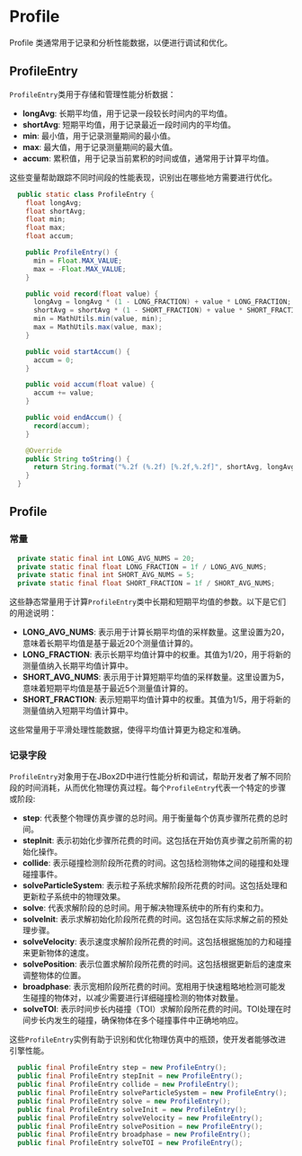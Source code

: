 # Profile
Profile 类通常用于记录和分析性能数据，以便进行调试和优化。

## ProfileEntry
`ProfileEntry`类用于存储和管理性能分析数据：

- **longAvg**: 长期平均值，用于记录一段较长时间内的平均值。
- **shortAvg**: 短期平均值，用于记录最近一段时间内的平均值。
- **min**: 最小值，用于记录测量期间的最小值。
- **max**: 最大值，用于记录测量期间的最大值。
- **accum**: 累积值，用于记录当前累积的时间或值，通常用于计算平均值。

这些变量帮助跟踪不同时间段的性能表现，识别出在哪些地方需要进行优化。

```java
  public static class ProfileEntry {
    float longAvg;
    float shortAvg;
    float min;
    float max;
    float accum;

    public ProfileEntry() {
      min = Float.MAX_VALUE;
      max = -Float.MAX_VALUE;
    }

    public void record(float value) {
      longAvg = longAvg * (1 - LONG_FRACTION) + value * LONG_FRACTION;
      shortAvg = shortAvg * (1 - SHORT_FRACTION) + value * SHORT_FRACTION;
      min = MathUtils.min(value, min);
      max = MathUtils.max(value, max);
    }

    public void startAccum() {
      accum = 0;
    }

    public void accum(float value) {
      accum += value;
    }

    public void endAccum() {
      record(accum);
    }

    @Override
    public String toString() {
      return String.format("%.2f (%.2f) [%.2f,%.2f]", shortAvg, longAvg, min, max);
    }
  }
```

## Profile

### 常量
```java
  private static final int LONG_AVG_NUMS = 20;
  private static final float LONG_FRACTION = 1f / LONG_AVG_NUMS;
  private static final int SHORT_AVG_NUMS = 5;
  private static final float SHORT_FRACTION = 1f / SHORT_AVG_NUMS;
```
这些静态常量用于计算`ProfileEntry`类中长期和短期平均值的参数。以下是它们的用途说明：

- **LONG_AVG_NUMS**: 表示用于计算长期平均值的采样数量。这里设置为20，意味着长期平均值是基于最近20个测量值计算的。
- **LONG_FRACTION**: 表示长期平均值计算中的权重。其值为1/20，用于将新的测量值纳入长期平均值计算中。
- **SHORT_AVG_NUMS**: 表示用于计算短期平均值的采样数量。这里设置为5，意味着短期平均值是基于最近5个测量值计算的。
- **SHORT_FRACTION**: 表示短期平均值计算中的权重。其值为1/5，用于将新的测量值纳入短期平均值计算中。

这些常量用于平滑处理性能数据，使得平均值计算更为稳定和准确。


### 记录字段
`ProfileEntry`对象用于在JBox2D中进行性能分析和调试，帮助开发者了解不同阶段的时间消耗，从而优化物理仿真过程。每个`ProfileEntry`代表一个特定的步骤或阶段:
- **step**: 代表整个物理仿真步骤的总时间。用于衡量每个仿真步骤所花费的总时间。
- **stepInit**: 表示初始化步骤所花费的时间。这包括在开始仿真步骤之前所需的初始化操作。
- **collide**: 表示碰撞检测阶段所花费的时间。这包括检测物体之间的碰撞和处理碰撞事件。
- **solveParticleSystem**: 表示粒子系统求解阶段所花费的时间。这包括处理和更新粒子系统中的物理效果。
- **solve**: 代表求解阶段的总时间。用于解决物理系统中的所有约束和力。
- **solveInit**: 表示求解初始化阶段所花费的时间。这包括在实际求解之前的预处理步骤。
- **solveVelocity**: 表示速度求解阶段所花费的时间。这包括根据施加的力和碰撞来更新物体的速度。
- **solvePosition**: 表示位置求解阶段所花费的时间。这包括根据更新后的速度来调整物体的位置。
- **broadphase**: 表示宽相阶段所花费的时间。宽相用于快速粗略地检测可能发生碰撞的物体对，以减少需要进行详细碰撞检测的物体对数量。
- **solveTOI**: 表示时间步长内碰撞（TOI）求解阶段所花费的时间。TOI处理在时间步长内发生的碰撞，确保物体在多个碰撞事件中正确地响应。

这些`ProfileEntry`实例有助于识别和优化物理仿真中的瓶颈，使开发者能够改进引擎性能。
```java
  public final ProfileEntry step = new ProfileEntry();
  public final ProfileEntry stepInit = new ProfileEntry();
  public final ProfileEntry collide = new ProfileEntry();
  public final ProfileEntry solveParticleSystem = new ProfileEntry();
  public final ProfileEntry solve = new ProfileEntry();
  public final ProfileEntry solveInit = new ProfileEntry();
  public final ProfileEntry solveVelocity = new ProfileEntry();
  public final ProfileEntry solvePosition = new ProfileEntry();
  public final ProfileEntry broadphase = new ProfileEntry();
  public final ProfileEntry solveTOI = new ProfileEntry();
```

